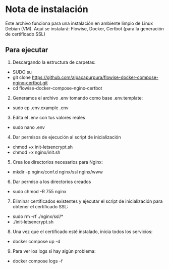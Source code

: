 # Nota de instalación

Este archivo funciona para una instalación en ambiente limpio de Linux Debian (VM). Aquí se instalará: Flowise, Docker, Certbot (para la generación de certificado SSL)

## Para ejecutar
1. Descargando la estructura de carpetas:
- SUDO su 
- git clone https://github.com/alpacapurpura/flowise-docker-compose-nginx-certbot.git
- cd flowise-docker-compose-nginx-certbot


2. Generamos el archivo .env tomando como base .env.template:
- sudo cp .env.example .env 

3. Edita el .env con tus valores reales
- sudo nano .env

4. Dar permisos de ejecución al script de inicialización
- chmod +x init-letsencrypt.sh
- chmod +x nginx/init.sh

5. Crea los directorios necesarios para Nginx:
- mkdir -p nginx/conf.d nginx/ssl nginx/www

6. Dar permiso a los directorios creados
- sudo chmod -R 755 nginx

7. Eliminar certificados existentes y ejecutar el script de inicialización para obtener el certificado SSL:
- sudo rm -rf ./nginx/ssl/*
- ./init-letsencrypt.sh

8. Una vez que el certificado esté instalado, inicia todos los servicios:
- docker compose up -d

9. Para ver los logs si hay algún problema:
- docker compose logs -f